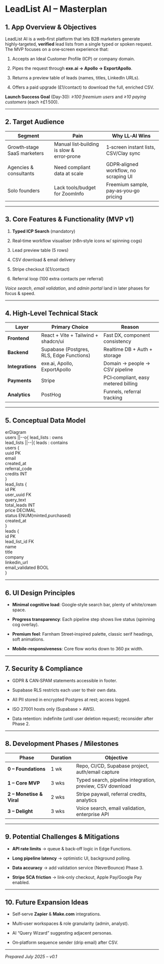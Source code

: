 # **LeadList AI – Masterplan**

## **1\. App Overview & Objectives**

LeadList AI is a web‑first platform that lets B2B marketers generate highly‑targeted, **verified** lead lists from a single typed or spoken request. The MVP focuses on a one‑screen experience that:

1. Accepts an Ideal Customer Profile (ICP) or company domain.

2. Pipes the request through **exe.ai → Apollo → ExportApollo**.

3. Returns a preview table of leads (names, titles, LinkedIn URLs).

4. Offers a paid upgrade (£1/contact) to download the full, enriched CSV.

**Launch Success Goal** (Day‑30):  *≥100 freemium users* and *≥10 paying customers* (each ≥£1 500).

---

## **2\. Target Audience**

| Segment | Pain | Why LL‑AI Wins |
| ----- | ----- | ----- |
| Growth‑stage SaaS marketers | Manual list‑building is slow & error‑prone | 1‑screen instant lists, CSV/Clay sync |
| Agencies & consultants | Need compliant data at scale | GDPR‑aligned workflow, no scraping UI |
| Solo founders | Lack tools/budget for ZoomInfo | Freemium sample, pay‑as‑you‑go pricing |

---

## **3\. Core Features & Functionality (MVP v1)**

1. **Typed ICP Search** (mandatory)

2. Real‑time workflow visualiser (n8n‑style icons w/ spinning cogs)

3. Lead preview table (5 rows)

4. CSV download & email delivery

5. Stripe checkout (£1/contact)

6. Referral loop (100 extra contacts per referral)

*Voice search*, *email validation*, and *admin portal* land in later phases for focus & speed.

---

## **4\. High‑Level Technical Stack**

| Layer | Primary Choice | Reason |
| ----- | ----- | ----- |
| **Frontend** | React \+ Vite \+ Tailwind \+ shadcn/ui | Fast DX, component consistency |
| **Backend** | Supabase (Postgres, RLS, Edge Functions) | Realtime DB \+ Auth \+ storage |
| **Integrations** | exe.ai, Apollo, ExportApollo | Domain → people → CSV pipeline |
| **Payments** | Stripe | PCI‑compliant, easy metered billing |
| **Analytics** | PostHog | Funnels, referral tracking |

---

## **5\. Conceptual Data Model**

erDiagram  
    users ||--o{ lead\_lists : owns  
    lead\_lists ||--|{ leads : contains  
    users {  
      uuid PK  
      email  
      created\_at  
      referral\_code  
      credits INT  
    }  
    lead\_lists {  
      id PK  
      user\_uuid FK  
      query\_text  
      total\_leads INT  
      price DECIMAL  
      status ENUM(minted,purchased)  
      created\_at  
    }  
    leads {  
      id PK  
      lead\_list\_id FK  
      name  
      title  
      company  
      linkedin\_url  
      email\_validated BOOL  
    }

---

## **6\. UI Design Principles**

* **Minimal cognitive load**: Google‑style search bar, plenty of white/cream space.

* **Progress transparency**: Each pipeline step shows live status (spinning cog overlay).

* **Premium feel**: Farnham Street‑inspired palette, classic serif headings, soft animations.

* **Mobile‑responsiveness**: Core flow works down to 360 px width.

---

## **7\. Security & Compliance**

* GDPR & CAN‑SPAM statements accessible in footer.

* Supabase RLS restricts each user to their own data.

* All PII stored in encrypted Postgres at rest; access logged.

* ISO 27001 hosts only (Supabase \> AWS).

* Data retention: indefinite (until user deletion request); reconsider after Phase 2\.

---

## **8\. Development Phases / Milestones**

| Phase | Duration | Objective |
| ----- | ----- | ----- |
| **0 – Foundations** | 1 wk | Repo, CI/CD, Supabase project, auth/email capture |
| **1 – Core MVP** | 3 wks | Typed search, pipeline integration, preview, CSV download |
| **2 – Monetise & Viral** | 2 wks | Stripe paywall, referral credits, analytics |
| **3 – Delight** | 3 wks | Voice search, email validation, enterprise API |

---

## **9\. Potential Challenges & Mitigations**

* **API rate limits** → queue & back‑off logic in Edge Functions.

* **Long pipeline latency** → optimistic UI, background polling.

* **Data accuracy** → add validation service (NeverBounce) Phase 3\.

* **Stripe SCA friction** → link‑only checkout, Apple Pay/Google Pay enabled.

---

## **10\. Future Expansion Ideas**

* Self‑serve **Zapier** & **Make.com** integrations.

* Multi‑user workspaces & role granularity (admin, analyst).

* AI “Query Wizard” suggesting adjacent personas.

* On‑platform sequence sender (drip email) after CSV.

---

*Prepared July 2025 – v0.1*

